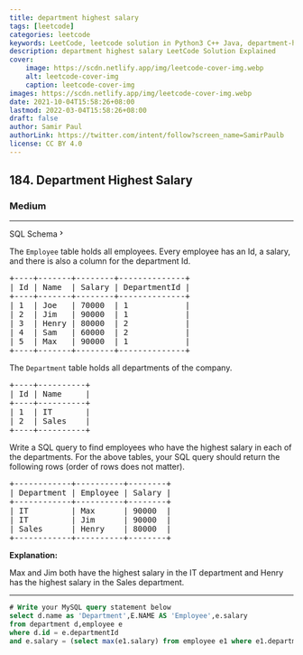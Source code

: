 ```yaml
---
title: department highest salary
tags: [leetcode]
categories: leetcode
keywords: LeetCode, leetcode solution in Python3 C++ Java, department-highest-salary solution
description: department highest salary LeetCode Solution Explained
cover:
    image: https://scdn.netlify.app/img/leetcode-cover-img.webp
    alt: leetcode-cover-img
    caption: leetcode-cover-img
images: https://scdn.netlify.app/img/leetcode-cover-img.webp
date: 2021-10-04T15:58:26+08:00
lastmod: 2022-03-04T15:58:26+08:00
draft: false
author: Samir Paul
authorLink: https://twitter.com/intent/follow?screen_name=SamirPaulb
license: CC BY 4.0
---
```



<h2>184. Department Highest Salary</h2><h3>Medium</h3><hr><div class="sql-schema-wrapper__3VBi"><a class="sql-schema-link__3cEg">SQL Schema<svg viewBox="0 0 24 24" width="1em" height="1em" class="icon__1Md2"><path fill-rule="evenodd" d="M10 6L8.59 7.41 13.17 12l-4.58 4.59L10 18l6-6z"></path></svg></a></div><div><p>The <code>Employee</code> table holds all employees. Every employee has an Id, a salary, and there is also a column for the department Id.</p>

<pre>+----+-------+--------+--------------+
| Id | Name  | Salary | DepartmentId |
+----+-------+--------+--------------+
| 1  | Joe   | 70000  | 1            |
| 2 &nbsp;| Jim &nbsp; | 90000 &nbsp;| 1 &nbsp; &nbsp; &nbsp; &nbsp; &nbsp; &nbsp;|
| 3  | Henry | 80000  | 2            |
| 4  | Sam   | 60000  | 2            |
| 5  | Max   | 90000  | 1            |
+----+-------+--------+--------------+
</pre>

<p>The <code>Department</code> table holds all departments of the company.</p>

<pre>+----+----------+
| Id | Name     |
+----+----------+
| 1  | IT       |
| 2  | Sales    |
+----+----------+
</pre>

<p>Write a SQL query to find employees who have the highest salary in each of the departments.&nbsp;For the above tables, your SQL query should return the following rows (order of rows does not matter).</p>

<pre>+------------+----------+--------+
| Department | Employee | Salary |
+------------+----------+--------+
| IT         | Max      | 90000  |
| IT &nbsp; &nbsp; &nbsp; &nbsp; | Jim &nbsp; &nbsp; &nbsp;| 90000 &nbsp;|
| Sales      | Henry    | 80000  |
+------------+----------+--------+
</pre>

<p><strong>Explanation:</strong></p>

<p>Max and Jim both have&nbsp;the highest salary in the IT department and Henry has the highest salary in the Sales department.</p>
</div>

---




```sql
# Write your MySQL query statement below
select d.name as 'Department',E.NAME AS 'Employee',e.salary
from department d,employee e
where d.id = e.departmentId
and e.salary = (select max(e1.salary) from employee e1 where e1.departmentId = d.id)
```

